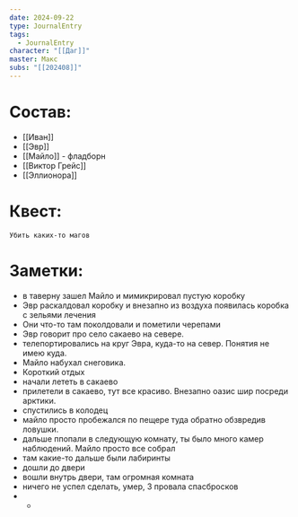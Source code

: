 ```yaml
---
date: 2024-09-22
type: JournalEntry
tags:
  - JournalEntry
character: "[[Даг]]"
master: Макс
subs: "[[202408]]"
---
```

# Состав:
- [[Иван]]
- [[Эвр]]
- [[Майло]] - фладборн
- [[Виктор Грейс]]
- [[Эллионора]]
# Квест:
```
Убить каких-то магов
```
# Заметки:
- в таверну зашел Майло и мимикрировал пустую коробку
- Эвр раскалдовал коробку и внезапно из воздуха появилась коробка с зельями лечения
- Они что-то там поколдовали и пометили черепами
- Эвр говорит про село сакаево на севере.
- телепортировались на круг Эвра, куда-то на север. Понятия не имею куда.
- Майло набухал снеговика.
- Короткий отдых
- начали лететь в сакаево
- прилетели в сакаево, тут все красиво. Внезапно оазис шир посреди арктики.
- спустились в колодец
- майло просто пробежался по пещере туда обратно обзвредив ловушки.
- дальше ппопали в следующую комнату, ты было много камер наблюдений. Майло просто все собрал
- там какие-то дальше были лабиринты
- дошли до двери
- вошли внутрь двери, там огромная комната
- ничего не успел сделать, умер, 3 провала спасбросков
- - 